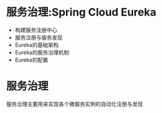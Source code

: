 # 服务治理:Spring Cloud Eureka
- 构建服务注册中心
- 服务注册与服务发现
- Eureka的基础架构
- Eureka的服务治理机制
- Eureka的配置

# 服务治理
服务治理主要用来实现各个微服务实例的自动化注册与发现

